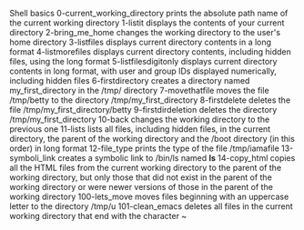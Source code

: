 Shell basics
0-current_working_directory prints the absolute path name of the current working directory
1-listit displays the contents of your current directory
2-bring_me_home changes the working directory to the user's home directory
3-listfiles displays current directory contents in a long format
4-listmorefiles displays current directory contents, including hidden files, using the long format
5-listfilesdigitonly displays current directory contents in long format, with user and group IDs displayed numerically, including hidden files
6-firstdirectory creates a directory named my_first_directory in the /tmp/ directory
7-movethatfile moves the file /tmp/betty to the directory /tmp/my_first_directory
8-firstdelete deletes the file /tmp/my_first_directory/betty
9-firstdirdeletion deletes the directory /tmp/my_first_directory
10-back changes the working directory to the previous one
11-lists lists all files, including hidden files, in the current directory, the parent of the working directory and the /boot directory (in this order) in long format
12-file_type prints the type of the file /tmp/iamafile
13-symboli_link creates a symbolic link to /bin/ls named __ls__
14-copy_html copies all the HTML files from the current working directory to the parent of the working directory, but only those that did not exist in the parent of the working directory or were newer versions of those in the parent of the working directory
100-lets_move moves files beginning with an uppercase letter to the directory /tmp/u
101-clean_emacs deletes all files in the current working directory that end with the character ~
